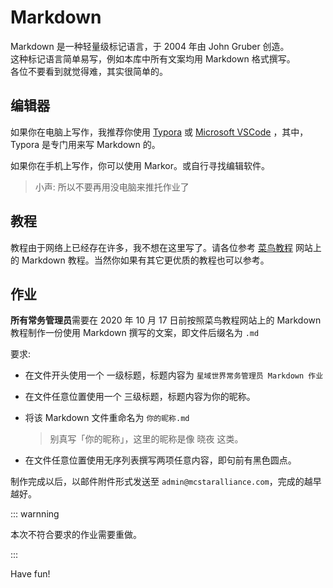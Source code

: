 # Markdown

Markdown 是一种轻量级标记语言，于 2004 年由 John Gruber 创造。  
这种标记语言简单易写，例如本库中所有文案均用 Markdown 格式撰写。  
各位不要看到就觉得难，其实很简单的。

## 编辑器

如果你在电脑上写作，我推荐你使用 [Typora](https://typora.io) 或 [Microsoft VSCode](https://code.visualstudio.com/) ，其中，Typora 是专门用来写 Markdown 的。

如果你在手机上写作，你可以使用 Markor。或自行寻找编辑软件。  

> 小声: 所以不要再用没电脑来推托作业了

## 教程

教程由于网络上已经存在许多，我不想在这里写了。请各位参考 [菜鸟教程](https://www.runoob.com/markdown/md-tutorial.html) 网站上的 Markdown 教程。当然你如果有其它更优质的教程也可以参考。

## 作业

**所有常务管理员**需要在 2020 年 10 月 17 日前按照菜鸟教程网站上的 Markdown 教程制作一份使用 Markdown 撰写的文案，即文件后缀名为 `.md`

要求: 

- 在文件开头使用一个 一级标题，标题内容为 `星域世界常务管理员 Markdown 作业`

- 在文件任意位置使用一个 三级标题，标题内容为你的昵称。

- 将该 Markdown 文件重命名为 `你的昵称.md`

  > 别真写「你的昵称」，这里的昵称是像 晓夜 这类。

- 在文件任意位置使用无序列表撰写两项任意内容，即句前有黑色圆点。

制作完成以后，以邮件附件形式发送至 `admin@mcstaralliance.com`，完成的越早越好。

::: warnning

本次不符合要求的作业需要重做。

:::

Have fun!



